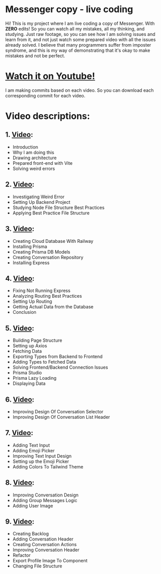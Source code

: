 # Messenger copy - live coding

Hi! This is my project where I am live coding a copy of Messenger. With **ZERO** edits! So you can watch all my mistakes, all my thinking, and studying. Just raw footage, so you can see how I am solving issues and learn from it, and not just watch some prepared video with all the issues already solved. I believe that many programmers suffer from imposter syndrome, and this is my way of demonstrating that it's okay to make mistakes and not be perfect.

# [Watch it on Youtube!](https://www.youtube.com/@tech_filip)

I am making commits based on each video. So you can download each corresponding commit for each video.

# Video descriptions:

## 1. [Video](https://youtu.be/lWueGE0PERE?si=R8qRIKdUrIdV4Gg6):

- Introduction
- Why I am doing this
- Drawing architecture
- Prepared front-end with Vite
- Solving weird errors

## 2. [Video](https://youtu.be/0rOH3MV9TUA?si=ovp7FRlzMdW7ATCx):

- Investigating Weird Error
- Setting Up Backend Project
- Studying Node File Structure Best Practices
- Applying Best Practice File Structure

## 3. [Video](https://youtu.be/vsQa0M6k1Zc?si=LVuRTLKXFZS3ovNS):

- Creating Cloud Database With Railway
- Installing Prisma
- Creating Prisma DB Models
- Creating Conversation Repository
- Installing Express

## 4. [Video](https://youtu.be/ONbf1dl_sMM?si=ivi9R07ZJBBWzgBL):

- Fixing Not Running Express
- Analyzing Routing Best Practices
- Setting Up Routing
- Getting Actual Data from the Database
- Conclusion

## 5. [Video](https://youtu.be/BLewz6EAb8E?si=BR7sjZbkpkWEmbc9):

- Building Page Structure
- Setting up Axios
- Fetching Data
- Exporting Types from Backend to Frontend
- Adding Types to Fetched Data
- Solving Frontend/Backend Connection Issues
- Prisma Studio
- Prisma Lazy Loading
- Displaying Data

## 6. [Video](https://youtu.be/E92ePEE8b54?si=A8Dgmo1uvJ1ZyCRQ):

- Improving Design Of Conversation Selector
- Improving Design Of Conversation List Header

## 7. [Video](https://youtu.be/CXf1sMjU_mo?si=tfv0XMbVe9Eo8e_j):

- Adding Text Input
- Adding Emoji Picker
- Improving Text Input Design
- Setting up the Emoji Picker
- Adding Colors To Tailwind Theme

## 8. [Video](https://youtu.be/yG9q3A6b39g?si=Ns6rH1vhFbbh4mYx):

- Improving Conversation Design
- Adding Group Messages Logic
- Adding User Image

## 9. [Video](https://youtu.be/JNqy8JX6NeE?si=dHsLK4gfoU9CQyOJ):

- Creating Backlog
- Adding Conversation Header
- Creating Conversation Actions
- Improving Conversation Header
- Refactor
- Export Profile Image To Component
- Changing File Structure
